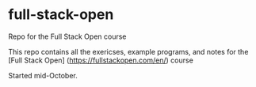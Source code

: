 # full-stack-open
Repo for the Full Stack Open course

This repo contains all the exericses, example programs, and notes for the [Full Stack Open] (https://fullstackopen.com/en/) course

Started mid-October. 
